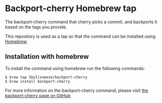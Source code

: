 # Backport-cherry Homebrew tap
The backport-cherry command that cherry picks a commit, and backports it based on the tags you provide.

This repository is used as a tap so that the command can be installed using [Homebrew](https://brew.sh/)

## Installation with homebrew
To install the command using homebrew run the following commands:

```
$ brew tap Skullsneeze/backport-cherry
$ brew install backport-cherry
```

For more information on the backport-cherry command, please visit [the backport-cherry page on GitHub](https://github.com/Skullsneeze/backport-cherry)
